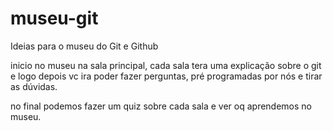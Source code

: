 # museu-git

Ideias para o museu do Git e Github

inicio no museu na sala principal, cada sala tera uma explicação sobre o git e logo depois vc ira poder fazer perguntas, pré programadas por nós e tirar as dúvidas.

no final podemos fazer um quiz sobre cada sala e ver oq aprendemos no museu.
